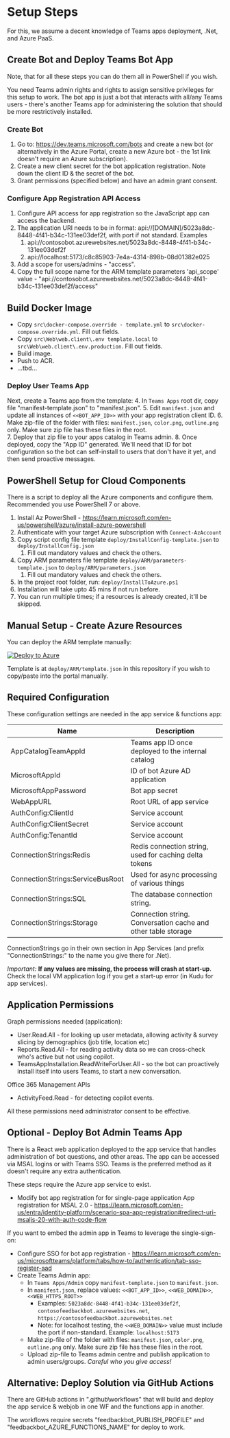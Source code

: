 
# Setup Steps
For this, we assume a decent knowledge of Teams apps deployment, .Net, and Azure PaaS. 

## Create Bot and Deploy Teams Bot App
Note, that for all these steps you can do them all in PowerShell if you wish. 

You need Teams admin rights and rights to assign sensitive privileges for this setup to work. The bot app is just a bot that interacts with all/any Teams users - there's another Teams app for administering the solution that should be more restrictively installed.

### Create Bot
1. Go to: https://dev.teams.microsoft.com/bots and create a new bot (or alternatively in the Azure Portal, create a new Azure bot - the 1st link doesn't require an Azure subscription).
2. Create a new client secret for the bot application registration. Note down the client ID & the secret of the bot.
3. Grant permissions (specified below) and have an admin grant consent.

### Configure App Registration API Access
1. Configure API access for app registration so the JavaScript app can access the backend.
2. The application URI needs to be in format: api://[DOMAIN]/5023a8dc-8448-4f41-b34c-131ee03def2f, with port if not standard. Examples
   1. api://contosobot.azurewebsites.net/5023a8dc-8448-4f41-b34c-131ee03def2f
   2. api://localhost:5173/c8c85903-7e4a-4314-898b-08d01382e025
3. Add a scope for users/admins - "access".
4. Copy the full scope name for the ARM template parameters 'api_scope' value - "api://contosobot.azurewebsites.net/5023a8dc-8448-4f41-b34c-131ee03def2f/access"

## Build Docker Image
* Copy ``src\docker-compose.override - template.yml`` to ``src\docker-compose.override.yml``. Fill out fields. 
* Copy ``src\Web\web.client\.env template.local`` to ``src\Web\web.client\.env.production``. Fill out fields. 
* Build image.
* Push to ACR.
* ...tbd... 

### Deploy User Teams App
Next, create a Teams app from the template:
4. In ``Teams Apps`` root dir, copy file "manifest-template.json" to "manifest.json".
5. Edit ``manifest.json`` and update all instances of ```<<BOT_APP_ID>>``` with your app registration client ID. 
6. Make zip-file of the folder with files: ``manifest.json``, ``color.png``, ``outline.png`` only. Make sure zip file has these files in the root.  
7. Deploy that zip file to your apps catalog in Teams admin.
8. Once deployed, copy the "App ID" generated. We'll need that ID for bot configuration so the bot can self-install to users that don't have it yet, and then send proactive messages.

## PowerShell Setup for Cloud Components
There is a script to deploy all the Azure components and configure them. Recommended you use PowerShell 7 or above. 

1. Install Az PowerShell - https://learn.microsoft.com/en-us/powershell/azure/install-azure-powershell
2. Authenticate with your target Azure subscription with ```Connect-AzAccount```
3. Copy script config file template ```deploy/InstallConfig-template.json``` to ```deploy/InstallConfig.json```
   1. Fill out mandatory values and check the others.
4. Copy ARM parameters file template ```deploy/ARM/parameters-template.json``` to ```deploy/ARM/parameters.json```
   1. Fill out mandatory values and check the others.
5. In the project root folder, run: ```deploy/InstallToAzure.ps1```
6. Installation will take upto 45 mins if not run before.
7. You can run multiple times; if a resources is already created, it'll be skipped. 

## Manual Setup - Create Azure Resources
You can deploy the ARM template manually:

[![Deploy to Azure](https://aka.ms/deploytoazurebutton)](https://portal.azure.com/#create/Microsoft.Template/uri/https%3A%2F%2Fraw.githubusercontent.com%2Fpnp%2Fcopilot-feedback-bot%2Fmain%2Fdeploy%2FARM%2Ftemplate.json)

Template is at ```deploy/ARM/template.json``` in this repository if you wish to copy/paste into the portal manually. 

## Required Configuration 
These configuration settings are needed in the app service & functions app:

Name | Description
--------------- | -----------
AppCatalogTeamAppId | Teams app ID once deployed to the internal catalog
MicrosoftAppId | ID of bot Azure AD application
MicrosoftAppPassword | Bot app secret
WebAppURL | Root URL of app service
AuthConfig:ClientId | Service account 
AuthConfig:ClientSecret | Service account 
AuthConfig:TenantId | Service account 
ConnectionStrings:Redis | Redis connection string, used for caching delta tokens
ConnectionStrings:ServiceBusRoot | Used for async processing of various things
ConnectionStrings:SQL | The database connection string.
ConnectionStrings:Storage | Connection string. Conversation cache and other table storage

ConnectionStrings go in their own section in App Services (and prefix "ConnectionStrings:" to the name you give there for .Net). 

_Important:_ **If any values are missing, the process will crash at start-up**. Check the local VM application log if you get a start-up error (in Kudu for app services).

## Application Permissions
Graph permissions needed (application):
* User.Read.All - for looking up user metadata, allowing activity & survey slicing by demographics (job title, location etc)
* Reports.Read.All - for reading activity data so we can cross-check who's active but not using copilot. 
* TeamsAppInstallation.ReadWriteForUser.All - so the bot can proactively install itself into users Teams, to start a new conversation. 

Office 365 Management APIs
* ActivityFeed.Read - for detecting copilot events. 

All these permissions need administrator consent to be effective. 

## Optional - Deploy Bot Admin Teams App
There is a React web application deployed to the app service that handles administration of bot questions, and other areas. The app can be accessed via MSAL logins or with Teams SSO. Teams is the preferred method as it doesn't require any extra authentication. 

These steps require the Azure app service to exist. 

* Modify bot app registration for for single-page application App registration for MSAL 2.0 - https://learn.microsoft.com/en-us/entra/identity-platform/scenario-spa-app-registration#redirect-uri-msaljs-20-with-auth-code-flow

If you want to embed the admin app in Teams to leverage the single-sign-on:
* Configure SSO for bot app registration - https://learn.microsoft.com/en-us/microsoftteams/platform/tabs/how-to/authentication/tab-sso-register-aad
* Create Teams Admin app:
  * In ``Teams Apps/Admin`` copy ``manifest-template.json`` to ``manifest.json``.
  * In ``manifest.json``, replace values: ``<<BOT_APP_ID>>``, ``<<WEB_DOMAIN>>``, ``<<WEB_HTTPS_ROOT>>``
    * Examples: ``5023a8dc-8448-4f41-b34c-131ee03def2f``, ``contosofeedbackbot.azurewebsites.net``, ``https://contosofeedbackbot.azurewebsites.net``
    * Note: for localhost testing, the ``<<WEB_DOMAIN>>`` value must include the port if non-standard. Example: ``localhost:5173``
  * Make zip-file of the folder with files: ``manifest.json``, ``color.png``, ``outline.png`` only. Make sure zip file has these files in the root. 
  * Upload zip-file to Teams admin centre and publish application to admin users/groups. _Careful who you give access!_

## Alternative: Deploy Solution via GitHub Actions
There are GitHub actions in ".github\workflows\" that will build and deploy the app service & webjob in one WF and the functions app in another. 

The workflows require secrets "feedbackbot_PUBLISH_PROFILE" and "feedbackbot_AZURE_FUNCTIONS_NAME" for deploy to work. 